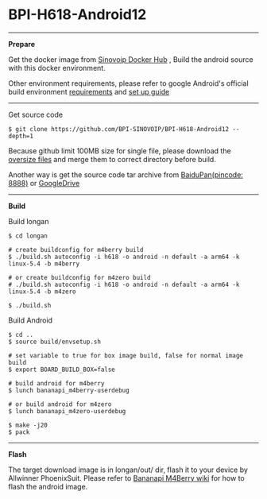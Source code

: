 # BPI-H618-Android12

----------

**Prepare**

Get the docker image from [Sinovoip Docker Hub](https://hub.docker.com/r/sinovoip/bpi-build-android-11/) , Build the android source with this docker environment.

Other environment requirements, please refer to google Android's official build environment [requirements](https://source.android.com/setup/build/requirements) and [set up guide](https://source.android.com/setup/build/initializing) 

----------

Get source code

    $ git clone https://github.com/BPI-SINOVOIP/BPI-H618-Android12 --depth=1

Because github limit 100MB size for single file, please download the [oversize files](https://drive.google.com/drive/folders/1ye-uzyABf9LZEKp5R1f6FjARTZndTkEb?usp=sharing) and merge them to correct directory before build.

Another way is get the source code tar archive from [BaiduPan(pincode: 8888)]() or [GoogleDrive]()

----------

**Build**

Build longan

    $ cd longan

    # create buildconfig for m4berry build
    $ ./build.sh autoconfig -i h618 -o android -n default -a arm64 -k linux-5.4 -b m4berry

    # or create buildconfig for m4zero build
    # ./build.sh autoconfig -i h618 -o android -n default -a arm64 -k linux-5.4 -b m4zero

    $ ./build.sh

Build Android

    $ cd ..
    $ source build/envsetup.sh

    # set variable to true for box image build, false for normal image build
    $ export BOARD_BUILD_BOX=false

    # build android for m4berry
    $ lunch bananapi_m4berry-userdebug

    # or build android for m4zero
    $ lunch bananapi_m4zero-userdebug

    $ make -j20
    $ pack
----------
**Flash**

The target  download image is in longan/out/ dir, flash it to your device by Allwinner PhoenixSuit. Please refer to [Bananapi M4Berry wiki](https://wiki.banana-pi.org/Getting_Started_with_BPI-M4_Berry) for how to flash the android image.
